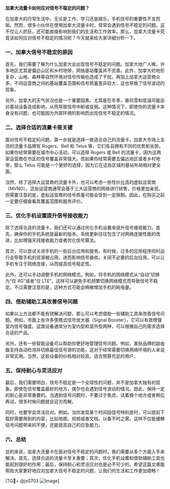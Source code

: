 **加拿大流量卡如何应对信号不稳定的问题？**

在加拿大的日常生活中，无论是工作、学习还是娱乐，手机信号的重要性不言而喻。然而，很多小伙伴在使用加拿大流量卡时，常常会遇到信号不稳定的问题。这不仅让人抓狂，还可能直接影响到我们的生活和工作效率。那么，加拿大流量卡究竟该如何应对信号不稳定的情况呢？今天就来给大家详细分析一下。

### 一、加拿大信号不稳定的原因

首先，我们需要了解为什么加拿大会出现信号不稳定的问题。加拿大地广人稀，许多地区尤其是偏远山区和乡村地带，网络基站覆盖并不完善。此外，加拿大的地形复杂，山地、森林等自然环境对信号传输也造成了干扰。再加上加拿大运营商众多，不同运营商之间的基站覆盖范围和信号质量差异较大，这也导致了信号波动的现象。

另外，加拿大的天气状况也是一个重要因素。尤其是在冬季，暴风雪和低温可能会对基站设备造成影响，从而导致信号中断或变弱。这种情况下，即使你的流量卡本身没有问题，也可能因为外部环境的影响而出现信号不稳定的情况。

### 二、选择合适的流量卡是关键

面对信号不稳定的问题，第一步就是选择一款适合自己的流量卡。加拿大市场上主流的流量卡品牌有 Rogers、Bell 和 Telus 等，它们各自拥有不同的优势和劣势。如果你经常需要在城市中心活动，可以选择 Rogers 或 Bell 的流量卡，因为这两家运营商在市区的信号覆盖非常强大。而如果你经常需要去偏远地区或者乡村地带，那么 Telus 可能是一个更好的选择，因为它在这些区域的基站布局相对更全面。

当然，除了选择大运营商的流量卡外，也可以考虑一些性价比高的虚拟运营商（MVNO）。这些运营商通常会基于三大运营商的网络进行转售，价格更加亲民，但需要注意的是，虚拟运营商的信号质量可能会受到一定限制。因此，在购买之前一定要仔细查看其覆盖范围和服务评价。

### 三、优化手机设置提升信号接收能力

除了选择合适的流量卡，我们还可以通过优化手机设置来提升信号接收能力。首先，确保你的手机系统是最新的版本。系统更新往往包含了对网络连接性能的改进，比如增强天线接收能力或者优化信号算法。

其次，可以尝试关闭手机的一些后台应用和服务。有时候，过多的应用程序同时运行会导致手机的资源被占用，进而影响信号接收。关闭不必要的后台应用，可以让手机专注于网络连接，从而提高信号稳定性。

此外，还可以手动调整手机的网络模式。例如，将手机的网络模式从“自动”切换为“仅 4G”或者“仅 LTE”，这样可以避免手机频繁切换网络模式而导致信号不稳定。不过需要注意的是，这种方式可能会稍微增加手机的耗电量。

### 四、借助辅助工具改善信号问题

如果以上方法都不能有效解决问题，那么可以考虑借助一些辅助工具来改善信号问题。例如，市面上有许多便携式信号放大器（Signal Booster），它可以有效增强室内信号强度。这类设备通常分为室内型和室外型两种，可以根据自己的需求选择合适的产品。

另外，还有一些智能设备可以帮助你更好地管理信号问题。例如，某些品牌的路由器支持自动检测并切换最佳信号源的功能，这对于经常需要切换网络环境的人来说非常实用。当然，这些设备的价格相对较高，适合预算充足的用户。

### 五、保持耐心与灵活应对

最后，我们需要明白，信号不稳定是一个全球性的问题，并不是加拿大独有的现象。即使在信号覆盖最好的地方，偶尔也会遇到信号波动的情况。因此，保持一定的耐心是非常重要的。当遇到信号问题时，不要过于焦虑，试着换个地方或者稍后再试，很多时候问题就会迎刃而解。

同时，也要学会灵活应对。例如，当你发现某个时间段信号特别差时，可以提前下载好需要用到的内容，比如地图、视频或者文档，以备不时之需。这样不仅能缓解信号问题带来的不便，还能提高自己的应急能力。

### 六、总结

总的来说，加拿大流量卡在面对信号不稳定的问题时，我们需要从多个方面入手来解决。首先，选择合适的流量卡至关重要；其次，优化手机设置和借助辅助工具也能起到很好的作用；最后，保持耐心和灵活应对也是必不可少的。希望这篇文章能帮助大家更好地应对加拿大信号不稳定的问题，让我们的生活和工作更加顺畅！

[TG💪+ @jx0703 ![Image](https://github.com/user-attachments/assets/dbca1d08-cadb-493c-b0ec-ad6f7a83f270)]